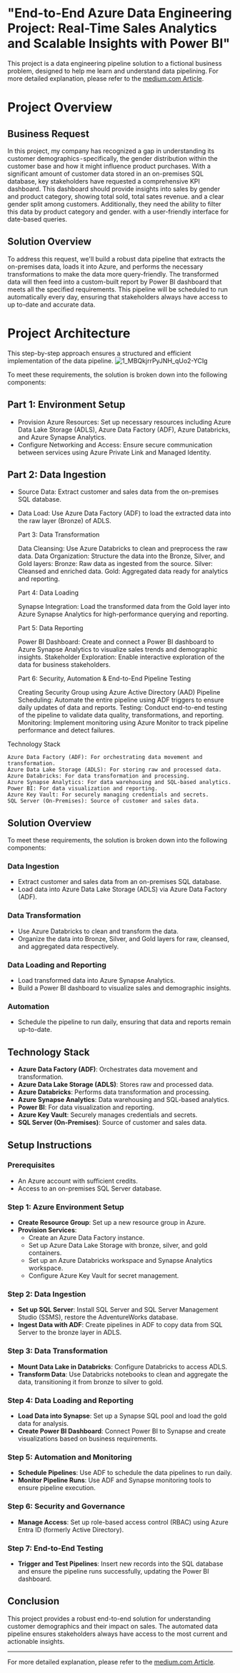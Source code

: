 # **"End-to-End Azure Data Engineering Project: Real-Time Sales Analytics and Scalable Insights with Power BI"**

This project is a data engineering pipeline solution to a fictional business problem, designed to help me learn and understand data pipelining.
For more detailed explanation, please refer to the [medium.com Article](https://medium.com/@utkarshthakur2404/project-headline-building-a-scalable-azure-data-engineering-pipeline-real-time-customer-and-sales-d5fbc266bc0a).

# Project Overview
## Business Request
In this project, my company has recognized a gap in understanding its customer demographics - specifically, the gender distribution within the customer base and how it might influence product purchases. With a significant amount of customer data stored in an on-premises SQL database, key stakeholders have requested a comprehensive KPI dashboard. This dashboard should provide insights into sales by gender and product category, showing total sold, total sates revenue. and a clear gender split among customers. Additionally, they need the ability to filter this data by product category and gender. with a user-friendly interface
for date-based queries.
## Solution Overview
To address this request, we'll build a robust data pipeline that extracts the on-premises data, loads it into Azure, and performs the necessary transformations to make the data more query-friendly. The transformed data will then feed into a custom-built report by Power BI dashboard that meets all the specified requirements. This pipeline will be scheduled to run automatically every day, ensuring that stakeholders always have access to up to-date and accurate data.


# Project Architecture

This step-by-step approach ensures a structured and efficient implementation of the data pipeline.
![1_MBQkjrrPyJNH_qUo2-YCIg](https://github.com/user-attachments/assets/edb26c4e-6c64-41ab-b637-f8312f95ce8a)


To meet these requirements, the solution is broken down into the following components:

## Part 1: Environment Setup
- Provision Azure Resources: Set up necessary resources including Azure Data Lake Storage (ADLS), Azure Data Factory (ADF), Azure Databricks, and Azure Synapse Analytics.
- Configure Networking and Access: Ensure secure communication between services using Azure Private Link and Managed Identity.

## Part 2: Data Ingestion
- Source Data: Extract customer and sales data from the on-premises SQL database.
- Data Load: Use Azure Data Factory (ADF) to load the extracted data into the raw layer (Bronze) of ADLS.

    Part 3: Data Transformation

    Data Cleansing: Use Azure Databricks to clean and preprocess the raw data.
    Data Organization: Structure the data into the Bronze, Silver, and Gold layers:
    Bronze: Raw data as ingested from the source.
    Silver: Cleansed and enriched data.
    Gold: Aggregated data ready for analytics and reporting.

    Part 4: Data Loading

    Synapse Integration: Load the transformed data from the Gold layer into Azure Synapse Analytics for high-performance querying and reporting.

    Part 5: Data Reporting

    Power BI Dashboard: Create and connect a Power BI dashboard to Azure Synapse Analytics to visualize sales trends and demographic insights.
    Stakeholder Exploration: Enable interactive exploration of the data for business stakeholders.

    Part 6: Security, Automation & End-to-End Pipeline Testing

    Creating Security Group using Azure Active Directory (AAD)
    Pipeline Scheduling: Automate the entire pipeline using ADF triggers to ensure daily updates of data and reports.
    Testing: Conduct end-to-end testing of the pipeline to validate data quality, transformations, and reporting.
    Monitoring: Implement monitoring using Azure Monitor to track pipeline performance and detect failures.

Technology Stack

    Azure Data Factory (ADF): For orchestrating data movement and transformation.
    Azure Data Lake Storage (ADLS): For storing raw and processed data.
    Azure Databricks: For data transformation and processing.
    Azure Synapse Analytics: For data warehousing and SQL-based analytics.
    Power BI: For data visualization and reporting.
    Azure Key Vault: For securely managing credentials and secrets.
    SQL Server (On-Premises): Source of customer and sales data.












## Solution Overview

To meet these requirements, the solution is broken down into the following components:

### Data Ingestion
- Extract customer and sales data from an on-premises SQL database.
- Load data into Azure Data Lake Storage (ADLS) via Azure Data Factory (ADF).

### Data Transformation
- Use Azure Databricks to clean and transform the data.
- Organize the data into Bronze, Silver, and Gold layers for raw, cleansed, and aggregated data respectively.

### Data Loading and Reporting
- Load transformed data into Azure Synapse Analytics.
- Build a Power BI dashboard to visualize sales and demographic insights.

### Automation
- Schedule the pipeline to run daily, ensuring that data and reports remain up-to-date.

## Technology Stack

- **Azure Data Factory (ADF)**: Orchestrates data movement and transformation.
- **Azure Data Lake Storage (ADLS)**: Stores raw and processed data.
- **Azure Databricks**: Performs data transformation and processing.
- **Azure Synapse Analytics**: Data warehousing and SQL-based analytics.
- **Power BI**: For data visualization and reporting.
- **Azure Key Vault**: Securely manages credentials and secrets.
- **SQL Server (On-Premises)**: Source of customer and sales data.

## Setup Instructions

### Prerequisites
- An Azure account with sufficient credits.
- Access to an on-premises SQL Server database.

### Step 1: Azure Environment Setup
- **Create Resource Group**: Set up a new resource group in Azure.
- **Provision Services**:
  - Create an Azure Data Factory instance.
  - Set up Azure Data Lake Storage with bronze, silver, and gold containers.
  - Set up an Azure Databricks workspace and Synapse Analytics workspace.
  - Configure Azure Key Vault for secret management.

### Step 2: Data Ingestion
- **Set up SQL Server**: Install SQL Server and SQL Server Management Studio (SSMS), restore the AdventureWorks database.
- **Ingest Data with ADF**: Create pipelines in ADF to copy data from SQL Server to the bronze layer in ADLS.

### Step 3: Data Transformation
- **Mount Data Lake in Databricks**: Configure Databricks to access ADLS.
- **Transform Data**: Use Databricks notebooks to clean and aggregate the data, transitioning it from bronze to silver to gold.

### Step 4: Data Loading and Reporting
- **Load Data into Synapse**: Set up a Synapse SQL pool and load the gold data for analysis.
- **Create Power BI Dashboard**: Connect Power BI to Synapse and create visualizations based on business requirements.

### Step 5: Automation and Monitoring
- **Schedule Pipelines**: Use ADF to schedule the data pipelines to run daily.
- **Monitor Pipeline Runs**: Use ADF and Synapse monitoring tools to ensure pipeline execution.

### Step 6: Security and Governance
- **Manage Access**: Set up role-based access control (RBAC) using Azure Entra ID (formerly Active Directory).

### Step 7: End-to-End Testing
- **Trigger and Test Pipelines**: Insert new records into the SQL database and ensure the pipeline runs successfully, updating the Power BI dashboard.

## Conclusion

This project provides a robust end-to-end solution for understanding customer demographics and their impact on sales. The automated data pipeline ensures stakeholders always have access to the most current and actionable insights.

---
For more detailed explanation, please refer to the [medium.com Article](https://medium.com/@utkarshthakur2404/project-headline-building-a-scalable-azure-data-engineering-pipeline-real-time-customer-and-sales-d5fbc266bc0a).
